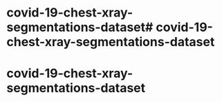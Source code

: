 # covid-19-chest-xray-segmentations-dataset# covid-19-chest-xray-segmentations-dataset
# covid-19-chest-xray-segmentations-dataset
